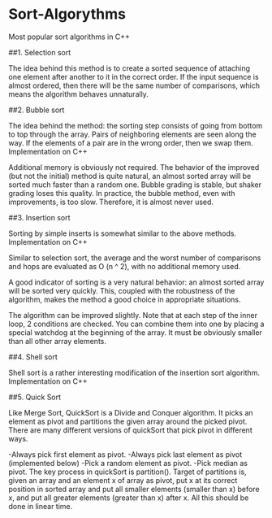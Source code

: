 # Sort-Algorythms
Most popular sort algorithms in C++ 

##1. Selection sort

The idea behind this method is to create a sorted sequence of attaching one element after another to it in the correct order. If the input sequence is almost ordered, then there will be the same number of comparisons, which means the algorithm behaves unnaturally.


##2. Bubble sort

The idea behind the method: the sorting step consists of going from bottom to top through the array. Pairs of neighboring elements are seen along the way. If the elements of a pair are in the wrong order, then we swap them.
Implementation on С++



Additional memory is obviously not required. The behavior of the improved (but not the initial) method is quite natural, an almost sorted array will be sorted much faster than a random one. Bubble grading is stable, but shaker grading loses this quality.
In practice, the bubble method, even with improvements, is too slow. Therefore, it is almost never used.

##3. Insertion sort

Sorting by simple inserts is somewhat similar to the above methods.
Implementation on С++

Similar to selection sort, the average and the worst number of comparisons and hops are evaluated as O (n ^ 2), with no additional memory used.

A good indicator of sorting is a very natural behavior: an almost sorted array will be sorted very quickly. This, coupled with the robustness of the algorithm, makes the method a good choice in appropriate situations.

The algorithm can be improved slightly. Note that at each step of the inner loop, 2 conditions are checked. You can combine them into one by placing a special watchdog at the beginning of the array. It must be obviously smaller than all other array elements.

##4. Shell sort

Shell sort is a rather interesting modification of the insertion sort algorithm.
Implementation on С++

##5. Quick Sort

Like Merge Sort, QuickSort is a Divide and Conquer algorithm. It picks an element as pivot and partitions the given array around the picked pivot. There are many different versions of quickSort that pick pivot in different ways.

-Always pick first element as pivot.
-Always pick last element as pivot (implemented below)
-Pick a random element as pivot.
-Pick median as pivot.
The key process in quickSort is partition(). Target of partitions is, given an array and an element x of array as pivot, put x at its correct position in sorted array and put all smaller elements (smaller than x) before x, and put all greater elements (greater than x) after x. All this should be done in linear time.
